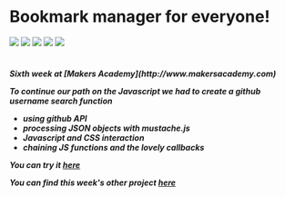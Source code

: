 Bookmark manager for everyone!
==========
<div>
<img src = https://img.shields.io/badge/%20-GitHub-orange.svg>
<img src = https://img.shields.io/badge/%20-Sinatra-FFFF00.svg>
<img src = https://img.shields.io/badge/%20-Javascript-FF3399.svg>
<img src = https://img.shields.io/badge/%20-jQuery-006699.svg>
<img src = https://img.shields.io/badge/%20-HTML%20%26%20CSS-24248f.svg>
</div>
<br>

<h5> Sixth week at [Makers Academy](http://www.makersacademy.com) 

To continue our path on the Javascript we had to create a github username search function
  - using github API
  - processing JSON objects with mustache.js
  - Javascript and CSS interaction
  - chaining JS functions and the lovely callbacks


You can try it [here](https://guarded-stream-9271.herokuapp.com)

You can find this week's other project [here](https://github.com/Tr1ckX/github_userSearch_angular_Week-6)
